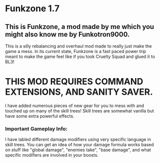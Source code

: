 # Funkzone 1.7
## This is Funkzone, a mod made by me which you might also know me by Funkotron9000. 

This is a silly rebalancing and overhaul mod made to really just make the game a mess. In its current state, Funkzone is a fast paced power trip meant to make the game feel like if you took Cruelty Squad and glued it to BL3! 
# THIS MOD REQUIRES COMMAND EXTENSIONS, AND SANITY SAVER.

I have added numerous pieces of new gear for you to mess with and touched up on many of the skill trees! Skill trees are somewhat vanilla but have some extra powerful effects.

### Important Gameplay Info:
I have labled different damage modifiers using very specific language in skill trees. You can get an idea of how your damage formula works based on stuff like "global damage", "enemies take", "base damage", and what specific modifiers are involved in your boosts. 
